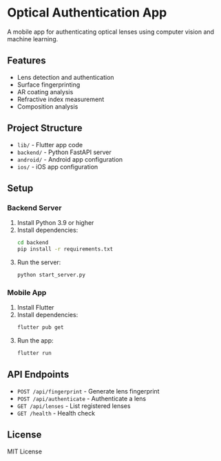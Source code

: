 # Optical Authentication App

A mobile app for authenticating optical lenses using computer vision and machine learning.

## Features

- Lens detection and authentication
- Surface fingerprinting
- AR coating analysis
- Refractive index measurement
- Composition analysis

## Project Structure

- `lib/` - Flutter app code
- `backend/` - Python FastAPI server
- `android/` - Android app configuration
- `ios/` - iOS app configuration

## Setup

### Backend Server

1. Install Python 3.9 or higher
2. Install dependencies:
   ```bash
   cd backend
   pip install -r requirements.txt
   ```
3. Run the server:
   ```bash
   python start_server.py
   ```

### Mobile App

1. Install Flutter
2. Install dependencies:
   ```bash
   flutter pub get
   ```
3. Run the app:
   ```bash
   flutter run
   ```

## API Endpoints

- `POST /api/fingerprint` - Generate lens fingerprint
- `POST /api/authenticate` - Authenticate a lens
- `GET /api/lenses` - List registered lenses
- `GET /health` - Health check

## License

MIT License
